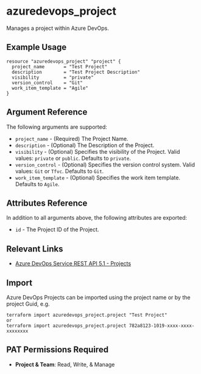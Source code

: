 # azuredevops_project
Manages a project within Azure DevOps.

## Example Usage

```hcl
resource "azuredevops_project" "project" {
  project_name       = "Test Project"
  description        = "Test Project Description"
  visibility         = "private"
  version_control    = "Git"
  work_item_template = "Agile"
}
```

## Argument Reference

The following arguments are supported:

* `project_name` - (Required) The Project Name.
* `description` - (Optional) The Description of the Project.
* `visibility` - (Optional) Specifies the visibility of the Project. Valid values: `private` or `public`. Defaults to `private`.
* `version_control` - (Optional) Specifies the version control system. Valid values: `Git` or `Tfvc`. Defaults to `Git`.
* `work_item_template` - (Optional) Specifies the work item template. Defaults to `Agile`.

## Attributes Reference

In addition to all arguments above, the following attributes are exported:

* `id` - The Project ID of the Project.

## Relevant Links
* [Azure DevOps Service REST API 5.1 - Projects](https://docs.microsoft.com/en-us/rest/api/azure/devops/core/projects?view=azure-devops-rest-5.1)

## Import
Azure DevOps Projects can be imported using the project name or by the project Guid, e.g.

```
terraform import azuredevops_project.project "Test Project"
or
terraform import azuredevops_project.project 782a8123-1019-xxxx-xxxx-xxxxxxxx
```

## PAT Permissions Required

- **Project & Team**: Read, Write, & Manage